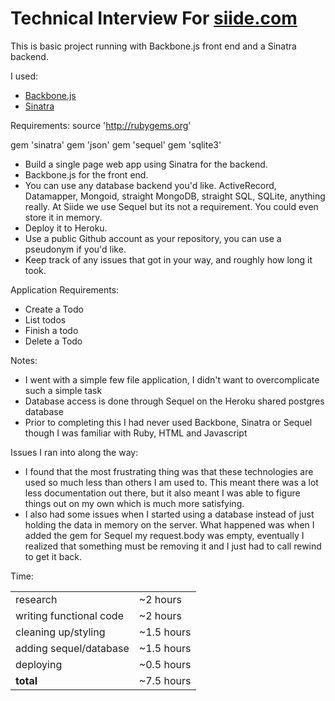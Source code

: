 Technical Interview For [siide.com](http://www.siide.com/)
==========================================================
This is basic project running with Backbone.js front end and a Sinatra backend.

I used:

 * [Backbone.js](http://documentcloud.github.com/backbone/)
 * [Sinatra](http://www.sinatrarb.com/)
 
Requirements:
source 'http://rubygems.org'

gem 'sinatra'
gem 'json'
gem 'sequel'
gem 'sqlite3'

 * Build a single page web app using Sinatra for the backend. 
 * Backbone.js for the front end. 
 * You can use any database backend you'd like. ActiveRecord, Datamapper, Mongoid, straight MongoDB, straight SQL,  SQLite, anything really. At Siide we use Sequel but its not a requirement. You could even store it in memory.
 * Deploy it to Heroku. 
 * Use a public Github account as your repository, you can use a pseudonym if you'd like.
 * Keep track of any issues that got in your way, and roughly how long it took.
 
Application Requirements:

 * Create a Todo
 * List todos
 * Finish a todo
 * Delete a Todo

Notes:

 * I went with a simple few file application, I didn't want to overcomplicate such a simple task
 * Database access is done through Sequel on the Heroku shared postgres database
 * Prior to completing this I had never used Backbone, Sinatra or Sequel though I was familiar with Ruby, HTML and Javascript
	
Issues I ran into along the way:

 * I found that the most frustrating thing was that these technologies are used so much less than others I am used to. This meant there was a lot less documentation out there, but it also meant I was able to figure things out on my own which is much more satisfying.
 * I also had some issues when I started using a database instead of just holding the data in memory on the server.  What happened was when I added the gem for Sequel my request.body was empty, eventually I realized that something must be removing it and I just had to call rewind to get it back.

Time:
<table>
	<tr><td>research</td><td>~2 hours</td></tr>
	<tr><td>writing functional code</td><td>~2 hours</td></tr>
	<tr><td>cleaning up/styling</td><td>~1.5 hours</td></tr>
	<tr><td>adding sequel/database</td><td>~1.5 hours</td></tr>
	<tr><td>deploying</td><td>~0.5 hours</td></tr>
	<tr><td><b>total</b></td><td>~7.5 hours</td></tr>
</table>
